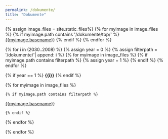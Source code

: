 ```yaml
---
permalink: /dokumente/
title: "Dokumente"
---
```


{% assign image_files = site.static_files%}
{% for myimage in image_files %}
  {% if myimage.path contains '/dokumente/top/' %}
<a href="{{ myimage.path | relative_url }}">{{myimage.basename}}</a>
  {% endif %}
{% endfor %}



{% for i in (2030..2008) %}
  {% assign year = 0 %}
  {% assign filterpath = '/dokumente/'| append: i %}
  {% for myimage in image_files %}
    {% if myimage.path contains filterpath %}
      {% assign year = 1 %}
    {% endif %}
  {% endfor %}

  {% if year == 1 %}
<b>{{i}}</b>
  {% endif %}

  {% for myimage in image_files %}

    {% if myimage.path contains filterpath %}

<a href="{{ myimage.path | relative_url}}">{{myimage.basename}}</a>

    {% endif %}


  {% endfor %}


{% endfor %}


